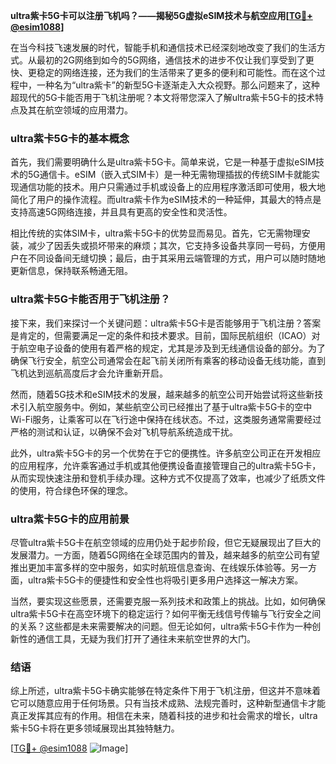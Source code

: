 **ultra紫卡5G卡可以注册飞机吗？——揭秘5G虚拟eSIM技术与航空应用[[TG💪+ @esim1088](https://t.me/s/esim1088)]**

在当今科技飞速发展的时代，智能手机和通信技术已经深刻地改变了我们的生活方式。从最初的2G网络到如今的5G网络，通信技术的进步不仅让我们享受到了更快、更稳定的网络连接，还为我们的生活带来了更多的便利和可能性。而在这个过程中，一种名为“ultra紫卡”的新型5G卡逐渐走入大众视野。那么问题来了，这种超现代的5G卡能否用于飞机注册呢？本文将带您深入了解ultra紫卡5G卡的技术特点及其在航空领域的应用潜力。

### ultra紫卡5G卡的基本概念

首先，我们需要明确什么是ultra紫卡5G卡。简单来说，它是一种基于虚拟eSIM技术的5G通信卡。eSIM（嵌入式SIM卡）是一种无需物理插拔的传统SIM卡就能实现通信功能的技术。用户只需通过手机或设备上的应用程序激活即可使用，极大地简化了用户的操作流程。而ultra紫卡作为eSIM技术的一种延伸，其最大的特点是支持高速5G网络连接，并且具有更高的安全性和灵活性。

相比传统的实体SIM卡，ultra紫卡5G卡的优势显而易见。首先，它无需物理安装，减少了因丢失或损坏带来的麻烦；其次，它支持多设备共享同一号码，方便用户在不同设备间无缝切换；最后，由于其采用云端管理的方式，用户可以随时随地更新信息，保持联系畅通无阻。

### ultra紫卡5G卡能否用于飞机注册？

接下来，我们来探讨一个关键问题：ultra紫卡5G卡是否能够用于飞机注册？答案是肯定的，但需要满足一定的条件和技术要求。目前，国际民航组织（ICAO）对于航空电子设备的使用有着严格的规定，尤其是涉及到无线通信设备的部分。为了确保飞行安全，航空公司通常会在起飞前关闭所有乘客的移动设备无线功能，直到飞机达到巡航高度后才会允许重新开启。

然而，随着5G技术和eSIM技术的发展，越来越多的航空公司开始尝试将这些新技术引入航空服务中。例如，某些航空公司已经推出了基于ultra紫卡5G卡的空中Wi-Fi服务，让乘客可以在飞行途中保持在线状态。不过，这类服务通常需要经过严格的测试和认证，以确保不会对飞机导航系统造成干扰。

此外，ultra紫卡5G卡的另一个优势在于它的便携性。许多航空公司正在开发相应的应用程序，允许乘客通过手机或其他便携设备直接管理自己的ultra紫卡5G卡，从而实现快速注册和登机手续办理。这种方式不仅提高了效率，也减少了纸质文件的使用，符合绿色环保的理念。

### ultra紫卡5G卡的应用前景

尽管ultra紫卡5G卡在航空领域的应用仍处于起步阶段，但它无疑展现出了巨大的发展潜力。一方面，随着5G网络在全球范围内的普及，越来越多的航空公司有望推出更加丰富多样的空中服务，如实时航班信息查询、在线娱乐体验等。另一方面，ultra紫卡5G卡的便捷性和安全性也将吸引更多用户选择这一解决方案。

当然，要实现这些愿景，还需要克服一系列技术和政策上的挑战。比如，如何确保ultra紫卡5G卡在高空环境下的稳定运行？如何平衡无线信号传输与飞行安全之间的关系？这些都是未来需要解决的问题。但无论如何，ultra紫卡5G卡作为一种创新性的通信工具，无疑为我们打开了通往未来航空世界的大门。

### 结语

综上所述，ultra紫卡5G卡确实能够在特定条件下用于飞机注册，但这并不意味着它可以随意应用于任何场景。只有当技术成熟、法规完善时，这种新型通信卡才能真正发挥其应有的作用。相信在未来，随着科技的进步和社会需求的增长，ultra紫卡5G卡将在更多领域展现出其独特魅力。

[[TG💪+ @esim1088](https://t.me/s/esim1088) ![Image](https://i.postimg.cc/4NQfJmqS/Snipaste-2025-05-13-00-14-12.png)]